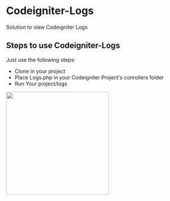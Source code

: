 # Codeigniter-Logs
Solution to view Codeigniter Logs 

##   Steps to use Codeigniter-Logs

Just use the following steps:

-   Clone in your project
-   Place Logs.php in your Codeigniter Project's conrollers folder
-   Run Your project/logs

<img src="" width="280" height="280">

